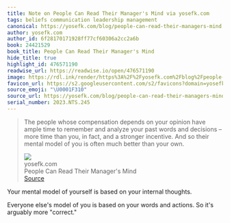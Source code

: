```yaml
---
title: Note on People Can Read Their Manager's Mind via yosefk.com
tags: beliefs communication leadership management
canonical: https://yosefk.com/blog/people-can-read-their-managers-mind.html
author: yosefk.com
author_id: 6f28170171928ff77cf60306a2cc2a6b
book: 24421529
book_title: People Can Read Their Manager's Mind
hide_title: true
highlight_id: 476571190
readwise_url: https://readwise.io/open/476571190
image: https://rdl.ink/render/https%3A%2F%2Fyosefk.com%2Fblog%2Fpeople-can-read-their-managers-mind.html
favicon_url: https://s2.googleusercontent.com/s2/favicons?domain=yosefk.com
source_emoji: "\U0001F310"
source_url: https://yosefk.com/blog/people-can-read-their-managers-mind.html#:~:text=The%20people%20whose,than%20your%20own.
serial_number: 2023.NTS.245
---
```

> The people whose compensation depends on your opinion have ample time to remember and analyze your past words and decisions – more time than you, in fact, and a stronger incentive. And so their mental model of you is often much better than your own.
> <div class="quoteback-footer"><div class="quoteback-avatar"><img class="mini-favicon" src="https://s2.googleusercontent.com/s2/favicons?domain=yosefk.com"></div><div class="quoteback-metadata"><div class="metadata-inner"><span style="display:none">FROM:</span><div aria-label="yosefk.com" class="quoteback-author"> yosefk.com</div><div aria-label="People Can Read Their Manager's Mind" class="quoteback-title"> People Can Read Their Manager's Mind</div></div></div><div class="quoteback-backlink"><a target="_blank" aria-label="go to the full text of this quotation" rel="noopener" href="https://yosefk.com/blog/people-can-read-their-managers-mind.html#:~:text=The%20people%20whose,than%20your%20own." class="quoteback-arrow"> Source</a></div></div>

Your mental model of yourself is based on your internal thoughts.

Everyone else's model of you is based on your words and actions. So it's arguably more "correct."